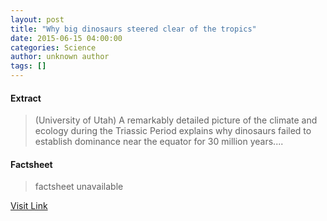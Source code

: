 ```yaml
---
layout: post
title: "Why big dinosaurs steered clear of the tropics"
date: 2015-06-15 04:00:00
categories: Science
author: unknown author
tags: []
---
```



#### Extract
>(University of Utah) A remarkably detailed picture of the climate and ecology during the Triassic Period explains why dinosaurs failed to establish dominance near the equator for 30 million years....

#### Factsheet
>factsheet unavailable

[Visit Link](http://www.eurekalert.org/pub_releases/2015-06/uou-wbd061015.php)


